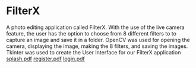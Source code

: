 # FilterX
A photo editing application called FilterX. With the use of the live camera feature, the user  has the option to choose from 8 different filters to
to capture an image and save it in a folder. OpenCV was used for opening the camera, displaying the image, making the 8 filters, and saving the images. Tkinter was used to  create the User Interface for our FilterX application
[splash.pdf](https://github.com/brendagarciac/filterx/files/10406978/splash.pdf)
[register.pdf](https://github.com/brendagarciac/filterx/files/10406982/register.pdf)
[login.pdf](https://github.com/brendagarciac/filterx/files/10406987/login.pdf)
